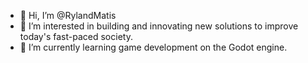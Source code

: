 - 👋 Hi, I’m @RylandMatis
- 👀 I’m interested in building and innovating new solutions to improve today's fast-paced society.
- 🌱 I’m currently learning game development on the Godot engine.

<!---
RylandMatis/RylandMatis is a ✨ special ✨ repository because its `README.md` (this file) appears on your GitHub profile.
You can click the Preview link to take a look at your changes.
--->
